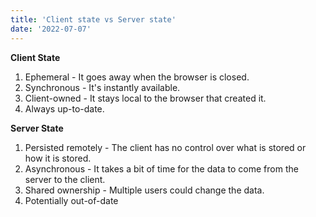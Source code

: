 ```yaml
---
title: 'Client state vs Server state'
date: '2022-07-07'
---
```


**Client State**

1. Ephemeral - It goes away when the browser is closed.
2. Synchronous - It's instantly available.
3. Client-owned - It stays local to the browser that created it.
4. Always up-to-date.

**Server State**

1. Persisted remotely - The client has no control over what is stored or how it is stored.
2. Asynchronous - It takes a bit of time for the data to come from the server to the client.
3. Shared ownership - Multiple users could change the data.
4. Potentially out-of-date
